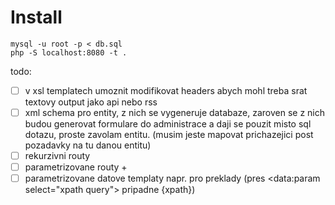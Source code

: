 # Install

```
mysql -u root -p < db.sql
php -S localhost:8080 -t .
```

todo:
  - [ ] v xsl templatech umoznit modifikovat headers abych mohl treba srat textovy output jako api nebo rss
  - [ ] xml schema pro entity, z nich se vygeneruje databaze, zaroven se z nich budou generovat formulare do administrace a daji se pouzit misto sql dotazu, proste zavolam entitu. (musim jeste mapovat prichazejici post pozadavky na tu danou entitu)
  - [ ] rekurzivni routy
  - [ ] parametrizovane routy +
  - [ ] parametrizovane datove templaty napr. pro preklady (pres <data:param select="xpath query"> pripadne {xpath})